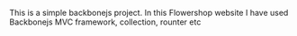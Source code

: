 This is a simple backbonejs project. In this Flowershop website I have used Backbonejs MVC framework, collection, rounter etc
